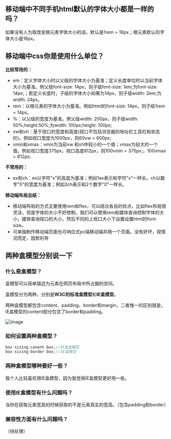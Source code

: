 ## 移动端中不同手机html默认的字体大小都是一样的吗？

如果没有人为取改变根元素字体大小的话，默认是1rem = 16px；根元素默认的字体大小是16px。

## 移动端中css你是使用什么单位？

**比较常用的：**

- em：定义字体大小时以父级的字体大小为基准；定义长度单位时以当前字体大小为基准。例父级font-size: 14px，则子级font-size: 1em;为font-size: 14px;；若定义长度时，子级的字体大小如果为14px，则子级width: 2em;为width: 24px。
- rem：以根元素的字体大小为基准。例如html的font-size: 14px，则子级1rem = 14px。
- %：以父级的宽度为基准。例父级width: 200px，则子级width: 50%;height:50%;为width: 100px;height: 100px;
- vw和vh：基于视口的宽度和高度(视口不包括浏览器的地址栏工具栏和状态栏)。例如视口宽度为1000px，则60vw = 600px;
- vmin和vmax：vmin为当前vw 和vh中较小的一个值；vmax为较大的一个值。例如视口宽度375px，视口高度812px，则100vmin = 375px;，100vmax = 812px;

**不常用的：**

- ex和ch：ex以字符"x"的高度为基准；例如1ex表示和字符"x"一样长。ch以数字"0"的宽度为基准；例如2ch表示和2个数字"0"一样长。

**移动端布局总结：**

- 移动端布局的方式主要使用rem和flex，可以结合各自的优点，比如flex布局很灵活，但是字体的大小不好控制，我们可以使用rem和媒体查询控制字体的大小，媒体查询视口的大小，然后不同的上视口大小下设置设置html的font-size。
- 可单独制作移动端页面也可响应式pc端移动端共用一个页面。没有好坏，视情况而定，因势利导

## 两种盒模型分别说一下



### 什么是盒模型？

盒模型可以简单描述为元素在网页布局中所占据的空间。

盒模型分为两种，分别是**W3C的标准盒模型**和**IE盒模型**。

两种盒模型都包含content、padding、border和margin，二者惟一的区别就是，IE盒模型的content部分包含了border和padding。


![image](http://note.youdao.com/yws/res/3562/C80705EE82FF429CBEE5481C1A7166BA)

### 如何设置两种盒模型？

```js
box-sizing:conent-box;//标准盒模型
box-sizing:border-box;//IE盒模型
```

### 两种盒模型哪种要好一些？

我个人比较喜欢用IE盒模型，因为我觉得IE盒模型更好用一些。

### 使用IE盒模型有什么问题吗？

当你在获取元素宽高的时候获取的不是元素真实的宽高。（包含padding和border）

### 兼容性方面有什么问题吗？

（待处理）



